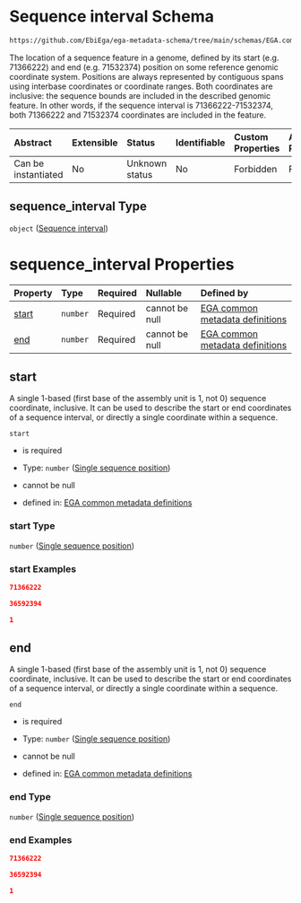 # Sequence interval Schema

```txt
https://github.com/EbiEga/ega-metadata-schema/tree/main/schemas/EGA.common-definitions.json#/definitions/sequence_coordinates/properties/sequence_interval
```

The location of a sequence feature in a genome, defined by its start (e.g. 71366222) and end (e.g. 71532374) position on some reference genomic coordinate system. Positions are always represented by contiguous spans using interbase coordinates or coordinate ranges. Both coordinates are inclusive: the sequence bounds are included in the described genomic feature. In other words, if the sequence interval is 71366222-71532374, both 71366222 and 71532374 coordinates are included in the feature.

| Abstract            | Extensible | Status         | Identifiable | Custom Properties | Additional Properties | Access Restrictions | Defined In                                                                                           |
| :------------------ | :--------- | :------------- | :----------- | :---------------- | :-------------------- | :------------------ | :--------------------------------------------------------------------------------------------------- |
| Can be instantiated | No         | Unknown status | No           | Forbidden         | Forbidden             | none                | [EGA.common-definitions.json\*](../../../schemas/EGA.common-definitions.json "open original schema") |

## sequence\_interval Type

`object` ([Sequence interval](ega-12-definitions-sequence-coordinates-properties-sequence-interval.md))

# sequence\_interval Properties

| Property        | Type     | Required | Nullable       | Defined by                                                                                                                                                                                                                                                                                                                   |
| :-------------- | :------- | :------- | :------------- | :--------------------------------------------------------------------------------------------------------------------------------------------------------------------------------------------------------------------------------------------------------------------------------------------------------------------------- |
| [start](#start) | `number` | Required | cannot be null | [EGA common metadata definitions](ega-12-definitions-sequence-coordinates-properties-sequence-interval-properties-single-sequence-position.md "https://github.com/EbiEga/ega-metadata-schema/tree/main/schemas/EGA.common-definitions.json#/definitions/sequence_coordinates/properties/sequence_interval/properties/start") |
| [end](#end)     | `number` | Required | cannot be null | [EGA common metadata definitions](ega-12-definitions-sequence-coordinates-properties-sequence-interval-properties-single-sequence-position-1.md "https://github.com/EbiEga/ega-metadata-schema/tree/main/schemas/EGA.common-definitions.json#/definitions/sequence_coordinates/properties/sequence_interval/properties/end") |

## start

A single 1-based (first base of the assembly unit is 1, not 0) sequence coordinate, inclusive. It can be used to describe the start or end coordinates of a sequence interval, or directly a single coordinate within a sequence.

`start`

* is required

* Type: `number` ([Single sequence position](ega-12-definitions-sequence-coordinates-properties-sequence-interval-properties-single-sequence-position.md))

* cannot be null

* defined in: [EGA common metadata definitions](ega-12-definitions-sequence-coordinates-properties-sequence-interval-properties-single-sequence-position.md "https://github.com/EbiEga/ega-metadata-schema/tree/main/schemas/EGA.common-definitions.json#/definitions/sequence_coordinates/properties/sequence_interval/properties/start")

### start Type

`number` ([Single sequence position](ega-12-definitions-sequence-coordinates-properties-sequence-interval-properties-single-sequence-position.md))

### start Examples

```json
71366222
```

```json
36592394
```

```json
1
```

## end

A single 1-based (first base of the assembly unit is 1, not 0) sequence coordinate, inclusive. It can be used to describe the start or end coordinates of a sequence interval, or directly a single coordinate within a sequence.

`end`

* is required

* Type: `number` ([Single sequence position](ega-12-definitions-sequence-coordinates-properties-sequence-interval-properties-single-sequence-position-1.md))

* cannot be null

* defined in: [EGA common metadata definitions](ega-12-definitions-sequence-coordinates-properties-sequence-interval-properties-single-sequence-position-1.md "https://github.com/EbiEga/ega-metadata-schema/tree/main/schemas/EGA.common-definitions.json#/definitions/sequence_coordinates/properties/sequence_interval/properties/end")

### end Type

`number` ([Single sequence position](ega-12-definitions-sequence-coordinates-properties-sequence-interval-properties-single-sequence-position-1.md))

### end Examples

```json
71366222
```

```json
36592394
```

```json
1
```
